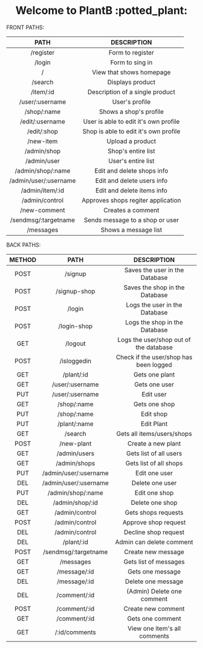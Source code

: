   <h1 align="center">Welcome to  <strong>PlantB</strong> :potted_plant: </h1>

FRONT PATHS:

| PATH                  | DESCRIPTION                          |
| :-------------------: | :-----------------------------------: |
| /register             | Form to register                      |
| /login                | Form to sing in                       |
| /                     | View that shows homepage              |
| /search               | Displays product                      |
| /item/:id             | Description of a single product       |
| /user/:username       | User's profile                        |
| /shop/:name           | Shows a shop's profile                |
| /edit/:username       | User is able to edit it's own profile |
| /edit/:shop           | Shop is able to edit it's own profile |
| /new-item             | Upload a product                      |
| /admin/shop           | Shop's entire list                    |
| /admin/user           | User's entire list                    |
| /admin/shop/:name     | Edit and delete shops info            |
| /admin/user/:username | Edit and delete users info            |
| /admin/item/:id       | Edit and delete items info            |
| /admin/control        | Approves shops regiter application    |
| /new-comment          | Creates a comment                     |
| /sendmsg/:targetname  | Sends message to a shop or user       |
| /messages             | Shows a message list                  |

BACK PATHS:

| METHOD |         PATH          |              DESCRIPTION               |
| :----: | :-------------------: | :------------------------------------: |
|  POST  |        /signup        |     Saves the user in the Database     |
|  POST  |     /signup-shop      |     Saves the shop in the Database     |
|  POST  |        /login         |     Logs the user in the Database      |
|  POST  |      /login-shop      |     Logs the shop in the Database      |
|  GET   |        /logout        | Logs the user/shop out of the database |
|  POST  |      /isloggedin      | Check if the user/shop has been logged |
|  GET   |      /plant/:id       |             Gets one plant             |
|  GET   |    /user/:username    |             Gets one user              |
|  PUT   |    /user/:username    |               Edit user                |
|  GET   |      /shop/:name      |             Gets one shop              |
|  PUT   |      /shop/:name      |               Edit shop                |
|  PUT   |     /plant/:name      |               Edit Plant               |
|  GET   |        /search        |       Gets all items/users/shops       |
|  POST  |      /new-plant       |           Create a new plant           |
|  GET   |     /admin/users      |         Gets list of all users         |
|  GET   |     /admin/shops      |         Gets list of all shops         |
|  PUT   | /admin/user/:username |             Edit one user              |
|  DEL   | /admin/user/:username |            Delete one user             |
|  PUT   |   /admin/shop/:name   |             Edit one shop              |
|  DEL   |    /admin/shop/:id    |            Delete one shop             |
|  GET   |    /admin/control     |          Gets shops requests           |
|  POST  |    /admin/control     |          Approve shop request          |
|  DEL   |    /admin/control     |          Decline shop request          |
|  DEL   |      /plant/:id       |        Admin can delete comment        |
|  POST  | /sendmsg/:targetname  |           Create new message           |
|  GET   |       /messages       |         Gets list of messages          |
|  GET   |     /message/:id      |            Gets one message            |
|  DEL   |     /message/:id      |           Delete one message           |
|  DEL   |     /comment/:id      |       (Admin) Delete one comment       |
|  POST  |     /comment/:id      |           Create new comment           |
|  GET   |     /comment/:id      |            Gets one comment            |
|  GET   |     /:id/comments     |      View one item's all comments      |

